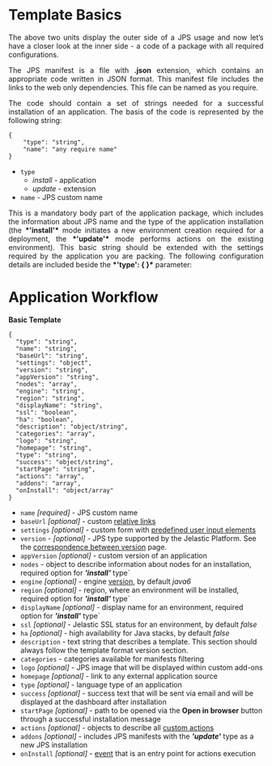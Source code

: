 <h1>Template Basics</h1>

<p dir="ltr" style="text-align: justify;">The above two units display the outer side of a JPS usage and now let’s have a closer look at the inner side - a code of a package with all required configurations.</p>

<p dir="ltr" style="text-align: justify;">The JPS manifest is a file with <b>.json</b> extension, which contains an appropriate code written in JSON format. This manifest file includes the links to the web only dependencies. This file can be named as you require.</p> 

<p dir="ltr" style="text-align: justify;">The code should contain a set of strings needed for a successful installation of an application. The basis of the code is represented by the following string:</p>

```
{
    "type": "string",
    "name": "any require name"
}
```

- `type`
    - <em>install</em> - application    
    - <em>update</em> - extension    
- `name` - JPS custom name           

<p dir="ltr" style="text-align: justify;">This is a mandatory body part of the application package, which includes the information about JPS name and the type of the application installation (the <b>*'install'*</b> mode initiates a new environment creation required for a deployment, the <b>*'update'*</b> mode performs actions on the existing environment).
This basic string should be extended with the settings required by the application you are packing. The following configuration details are included beside the <b>*'type': { }*</b> parameter:</p>

# Application Workflow

**Basic Template**
```
{
  "type": "string",
  "name": "string",
  "baseUrl": "string",
  "settings": "object",
  "version": "string",
  "appVersion": "string",
  "nodes": "array",
  "engine": "string",
  "region": "string",
  "displayName": "string",
  "ssl": "boolean",
  "ha": "boolean",
  "description": "object/string",
  "categories": "array",
  "logo": "string",
  "homepage": "string",
  "type": "string",
  "success": "object/string",
  "startPage": "string",
  "actions": "array",
  "addons": "array",
  "onInstall": "object/array"
}
```

- `name` *[required]* - JPS custom name      
- `baseUrl` *[optional]* - custom <a href="http://docs.cloudscripting.com/creating-templates/relative-links/" target="_blank">relative links</a>                                       
- `settings` *[optional]* - custom form with <a href="http://docs.cloudscripting.com/creating-templates/user-input-parameters/" target="_blank">predefined user input elements</a>                        
- `version` - *[optional]* - JPS type supported by the Jelastic Platform. See the <a href="http://docs.cloudscripting.com/jelastic-cs-correspondence/" target="_blank">correspondence between version</a> page.
- `appVersion` *[optional]* - custom version of an application            
- `nodes` - object to describe information about nodes for an installation, required option for <b>*'install'*</b> type`              
- `engine` *[optional]* - engine <a href="http://docs.cloudscripting.com/reference/container-types/#engine-versions-engine" target="_blank">version</a>, by default *java6*            
- `region` *[optional]* - region, where an environment will be installed, required option for <b>*'install'*</b> type`                   
- `displayName` *[optional]* - display name for an environment, required option for <b>*'install'*</b> type`                
- `ssl` *[optional]* - Jelastic SSL status for an environment, by default *false*             
- `ha` *[optional]* - high availability for Java stacks, by default *false*                                
- `description` - text string that describes a template. This section should always follow the template format version section.            
- `categories` - categories available for manifests filtering                                        
- `logo` *[optional]* - JPS image that will be displayed within custom add-ons                    
- `homepage` *[optional]* - link to any external application source            
- `type` *[optional]* - language type of an application                
- `success` *[optional]* - success text that will be sent via email and will be displayed at the dashboard after installation          
- `startPage` *[optional]* - path to be opened via the **Open in browser** button through a successful installation message                                        
- `actions` *[optional]* - objects to describe all <a href="http://docs.cloudscripting.com/reference/actions/#custom-actions" target="_blank">custom actions</a>             
- `addons` *[optional]* - includes JPS manifests with the <b>*'update'*</b> type as a new JPS installation      
- `onInstall` *[optional]* - <a href="http://docs.cloudscripting.com/reference/events/#oninstall" target="_blank">event</a> that is an entry point for actions execution                               
